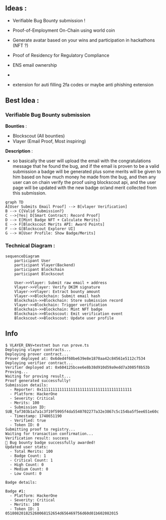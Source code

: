 ## Ideas :
- Verifiable Bug Bounty submission !
- Proof-of-Employment On-Chain using world coin
- Generate avatar based on your wins and participation in hackathons (NFT ?)





- Proof of Residency for Regulatory Compliance
- ENS email ownership
- 

- extension for auti filling 2fa codes or maybe anti phishing extension




## Best Idea :
### Verifiable Bug Bounty submission
**Bounties** :
- Blockscout (All bounties)
- Vlayer (Email Proof, Most inspiring)

**Description** :
- so basically the user will upload the email with the congratulations message that he found the bug, and if the email is proven to be a valid submission a badge will be generated plus some merits will be given to him based on how much money he made from the bug, and then any user can on chain verify the proof using blockscout api, and the user page will be updated with the new badge or/and merit collected from this submission.

```mermaid
graph TD
A[User Submits Email Proof] --> B[vlayer Verification]
B --> C{Valid Submission?}
C -->|Yes| D[Smart Contract: Record Proof]
D --> E[Mint Badge NFT + Calculate Merits]
E --> F[Blockscout Merits API: Award Points]
F --> G[Blockscout Explorer UI]
G --> H[User Profile: Show Badge/Merits]
```


### Technical Diagram :
```mermaid
sequenceDiagram
    participant User
    participant Vlayer(Backend)
    participant Blockchain
    participant Blockscout
    
    User->>Vlayer: Submit raw email + address
    Vlayer->>Vlayer: Verify DKIM signature
    Vlayer->>Vlayer: Extract bounty amount
    Vlayer->>Blockchain: Submit email hash
    Blockchain->>Blockchain: Store submission record
    Vlayer->>Blockchain: Trigger verification
    Blockchain->>Blockchain: Mint NFT badge
    Blockchain->>Blockscout: Emit verification event
    Blockscout->>Blockscout: Update user profile
```




## Info 
```
$ VLAYER_ENV=testnet bun run prove.ts
Deploying vlayer contracts...
Deploying prover contract...
Prover deployed at: 0x6ded4f60be639e8e1870aa42c84561e5112c7534
Deploying verifier contract...
Verifier deployed at: 0x604125bcee6e8b38d910d59a9edd7a3085f8b53b
Proving...
Waiting for proving result...
Proof generated successfully!
Submission details:
  - Reporter: 0x1111111111111111111111111111111111111111
  - Platform: HackerOne
  - Severity: Critical
  - Merits: 100
  - Submission ID: SUB_faf303b1a7a1c3f19f5995f4da5540702277a32e3867c5c154ba5f5ee651e60c
  - Timestamp: 1748651190
  - Verified: true
  - Token ID: 0
Submitting proof to registry...
Waiting for transaction confirmation...
Verification result: success
🎉 Bug bounty badge successfully awarded!
Updated user stats:
  - Total Merits: 100
  - Badge Count: 1
  - Critical Count: 1
  - High Count: 0
  - Medium Count: 0
  - Low Count: 0

Badge details:

Badge #1:
  - Platform: HackerOne
  - Severity: Critical
  - Merits: 100
  - Token ID: 1                                   051808201825260068152654d656469756d60d01b602082015
```
